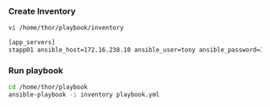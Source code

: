 ### Create Inventory

```bash
vi /home/thor/playbook/inventory
```

```bash
[app_servers]
stapp01 ansible_host=172.16.238.10 ansible_user=tony ansible_password=Ir0nM@n ansible_python_interpreter=/usr/bin/python3
```

### Run playbook

```bash
cd /home/thor/playbook
ansible-playbook -i inventory playbook.yml
```
